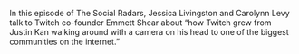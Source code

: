 In this episode of The Social Radars, Jessica Livingston and Carolynn Levy talk to Twitch co-founder Emmett Shear about “how Twitch grew from Justin Kan walking around with a camera on his head to one of the biggest communities on the internet.”